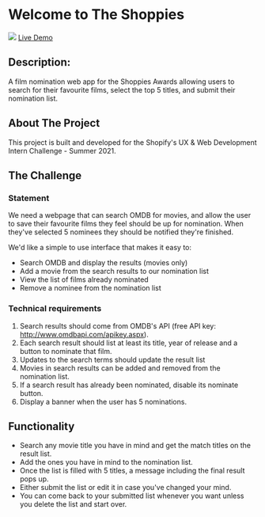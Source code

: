 # Welcome to The Shoppies
![](docs/animated-banner.gif)
[Live Demo](https://filminator.netlify.app/)

## Description:
A film nomination web app for the Shoppies Awards allowing users to search for their favourite films, select the top 5 titles, and submit their nomination list.


## About The Project
This project is built and developed for the Shopify's UX & Web Development Intern Challenge - Summer 2021.

## The Challenge
### Statement

We need a webpage that can search OMDB for movies, and allow the user to save their favourite films they feel should be up for nomination. When they've selected 5 nominees they should be notified they're finished.

We'd like a simple to use interface that makes it easy to:
- Search OMDB and display the results (movies only)
- Add a movie from the search results to our nomination list
- View the list of films already nominated 
- Remove a nominee from the nomination list

### Technical requirements

1. Search results should come from OMDB's API (free API key: http://www.omdbapi.com/apikey.aspx).
2. Each search result should list at least its title, year of release and a button to nominate that film.
3. Updates to the search terms should update the result list
4. Movies in search results can be added and removed from the nomination list.
5. If a search result has already been nominated, disable its nominate button.
6. Display a banner when the user has 5 nominations.


## Functionality 
- Search any movie title you have in mind and get the match titles on the result list.
- Add the ones you have in mind to the nomination list.
- Once the list is filled with 5 titles, a message including the final result pops up.
- Either submit the list or edit it in case you've changed your mind.
- You can come back to your submitted list whenever you want unless you delete the list and start over.
